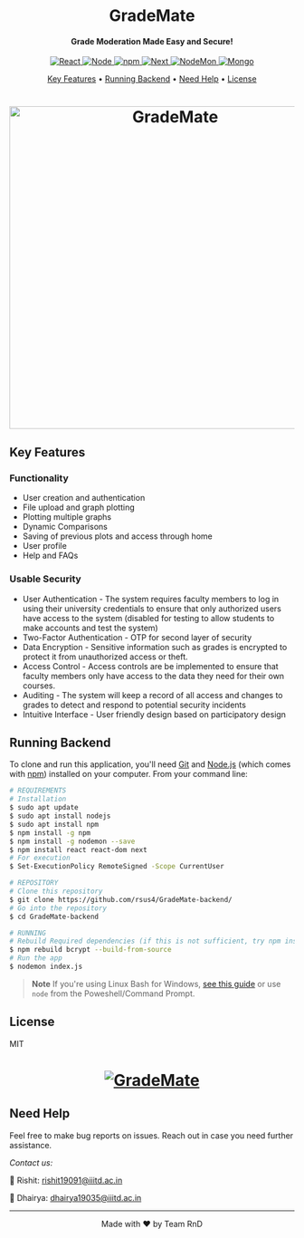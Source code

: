 <h1 align="center">
  GradeMate
  <br>
</h1>

<h4 align="center">Grade Moderation Made Easy and Secure!</h4>

<p align="center">
  <a href="https://react.dev/">
    <img src="https://img.shields.io/badge/react-%2320232a.svg?style=for-the-badge&logo=react&logoColor=%2361DAFB"
         alt="React">
  </a>
  <a href="https://nodejs.org/en">
    <img src="https://img.shields.io/badge/node.js-6DA55F?style=for-the-badge&logo=node.js&logoColor=white"
         alt="Node">
  </a>
  <a href="https://www.npmjs.com/">
    <img src="https://img.shields.io/badge/NPM-%23CB3837.svg?style=for-the-badge&logo=npm&logoColor=white"
         alt="npm">
  </a>
  
  <a href="https://nextjs.org/">
    <img src="https://img.shields.io/badge/Next-black?style=for-the-badge&logo=next.js&logoColor=white"
         alt="Next">
  </a>
  <a href="https://nodemon.io/">
    <img src="https://img.shields.io/badge/NODEMON-%23323330.svg?style=for-the-badge&logo=nodemon&logoColor=%BBDEAD"
         alt="NodeMon">
  </a>
  <a href="https://www.mongodb.com/">
    <img src="https://img.shields.io/badge/MongoDB-%234ea94b.svg?style=for-the-badge&logo=mongodb&logoColor=white"
         alt="Mongo">
  </a>
</p>

<p align="center">
  <a href="#key-features">Key Features</a> •
  <a href="#running-backend">Running Backend</a> •
  <a href="#need-help">Need Help</a> •
  <a href="#license">License</a>
</p>

<h1 align="center">
  <a href="https://github.com/rsus4/GradeMate-backend/"><img src="https://user-images.githubusercontent.com/55681207/235140518-07be1343-6f9c-4bd0-91e1-ec4b9ed4ba02.png" alt="GradeMate" width="570"></a>
<br>
</h1>


## Key Features

### Functionality
* User creation and authentication
* File upload and graph plotting 
* Plotting multiple graphs
* Dynamic Comparisons
* Saving of previous plots and access through home
* User profile
* Help and FAQs

### Usable Security
* User Authentication - The system requires faculty members to log in using their university credentials to ensure that only authorized users have access to the system (disabled for testing to allow students to make accounts and test the system)
* Two-Factor Authentication - OTP for second layer of security
* Data Encryption - Sensitive information such as grades is encrypted to protect it from unauthorized access or theft.
* Access Control - Access controls are be implemented to ensure that faculty members only have access to the data they need for their own courses.  
* Auditing - The system will keep a record of all access and changes to grades to detect and respond to potential security incidents
* Intuitive Interface - User friendly design based on participatory design


## Running Backend

To clone and run this application, you'll need [Git](https://git-scm.com) and [Node.js](https://nodejs.org/en/download/) (which comes with [npm](http://npmjs.com)) installed on your computer. From your command line:

```bash
# REQUIREMENTS
# Installation 
$ sudo apt update
$ sudo apt install nodejs
$ sudo apt install npm
$ npm install -g npm
$ npm install -g nodemon --save
$ npm install react react-dom next
# For execution
$ Set-ExecutionPolicy RemoteSigned -Scope CurrentUser

# REPOSITORY
# Clone this repository
$ git clone https://github.com/rsus4/GradeMate-backend/
# Go into the repository
$ cd GradeMate-backend

# RUNNING
# Rebuild Required dependencies (if this is not sufficient, try npm install)
$ npm rebuild bcrypt --build-from-source 
# Run the app
$ nodemon index.js
```

> **Note**
> If you're using Linux Bash for Windows, [see this guide](https://www.howtogeek.com/261575/how-to-run-graphical-linux-desktop-applications-from-windows-10s-bash-shell/) or use `node` from the Poweshell/Command Prompt.


## License

MIT

<h1 align="center">
  <a href="https://github.com/rsus4/GradeMate-backend/"><img src="https://user-images.githubusercontent.com/55681207/235161817-14d4f1da-2880-4e1a-a1dc-2d43466bc319.png" alt="GradeMate"></a>
<br>
</h1>

## Need Help
Feel free to make bug reports on issues. Reach out in case you need further assistance. 

*Contact us:*

🎸 Rishit: rishit19091@iiitd.ac.in

🎨 Dhairya: dhairya19035@iiitd.ac.in

*****

<p align="center">
Made with ❤️ by Team RnD
</p>
